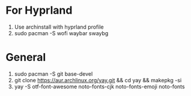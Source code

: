 # For Hyprland
1. Use archinstall with hyprland profile
2. sudo pacman -S wofi waybar swaybg

# General
1. sudo pacman -S git base-devel
2. git clone https://aur.archlinux.org/yay.git && cd yay && makepkg -si
3. yay -S otf-font-awesome noto-fonts-cjk noto-fonts-emoji noto-fonts
